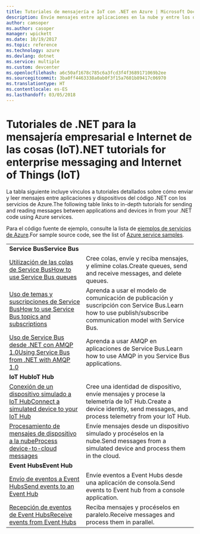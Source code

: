 ```yaml
---
title: Tutoriales de mensajería e IoT con .NET en Azure | Microsoft Docs
description: Envíe mensajes entre aplicaciones en la nube y entre los dispositivos y la nube con .NET y los servicios de Azure.
author: camsoper
ms.author: casoper
manager: wpickett
ms.date: 10/19/2017
ms.topic: reference
ms.technology: azure
ms.devlang: dotnet
ms.service: multiple
ms.custom: devcenter
ms.openlocfilehash: a6c50af1678c785c6a3fcd3f4f3689171069b2ee
ms.sourcegitcommit: 3ba0ff4463338a0ab0f3f15a7601b89417c06970
ms.translationtype: HT
ms.contentlocale: es-ES
ms.lasthandoff: 03/05/2018
---
```

# <a name="net-tutorials-for-enterprise-messaging-and-internet-of-things-iot"></a><span data-ttu-id="5964e-103">Tutoriales de .NET para la mensajería empresarial e Internet de las cosas (IoT)</span><span class="sxs-lookup"><span data-stu-id="5964e-103">.NET tutorials for enterprise messaging and Internet of Things (IoT)</span></span>

<span data-ttu-id="5964e-104">La tabla siguiente incluye vínculos a tutoriales detallados sobre cómo enviar y leer mensajes entre aplicaciones y dispositivos del código .NET con los servicios de Azure.</span><span class="sxs-lookup"><span data-stu-id="5964e-104">The following table links to in-depth tutorials for sending and reading messages between applications and devices in from your .NET code using Azure services.</span></span>

<span data-ttu-id="5964e-105">Para el código fuente de ejemplo, consulte la lista de [ejemplos de servicios de Azure](https://azure.microsoft.com/resources/samples/?platform=dotnet).</span><span class="sxs-lookup"><span data-stu-id="5964e-105">For sample source code, see the list of [Azure service samples](https://azure.microsoft.com/resources/samples/?platform=dotnet).</span></span>


| | |
|---|---|
| <span data-ttu-id="5964e-106">**Service Bus**</span><span class="sxs-lookup"><span data-stu-id="5964e-106">**Service Bus**</span></span> | |
| <span data-ttu-id="5964e-107">[Utilización de las colas de Service Bus][1]</span><span class="sxs-lookup"><span data-stu-id="5964e-107">[How to use Service Bus queues][1]</span></span> | <span data-ttu-id="5964e-108">Cree colas, envíe y reciba mensajes, y elimine colas.</span><span class="sxs-lookup"><span data-stu-id="5964e-108">Create queues, send and receive messages, and delete queues.</span></span> | 
| <span data-ttu-id="5964e-109">[Uso de temas y suscripciones de Service Bus][2]</span><span class="sxs-lookup"><span data-stu-id="5964e-109">[How to use Service Bus topics and subscriptions][2]</span></span> | <span data-ttu-id="5964e-110">Aprenda a usar el modelo de comunicación de publicación y suscripción con Service Bus.</span><span class="sxs-lookup"><span data-stu-id="5964e-110">Learn how to use publish/subscribe communication model with Service Bus.</span></span>
| <span data-ttu-id="5964e-111">[Uso de Service Bus desde .NET con AMQP 1.0][3]</span><span class="sxs-lookup"><span data-stu-id="5964e-111">[Using Service Bus from .NET with AMQP 1.0][3]</span></span> | <span data-ttu-id="5964e-112">Aprenda a usar AMQP en aplicaciones de Service Bus.</span><span class="sxs-lookup"><span data-stu-id="5964e-112">Learn how to use AMQP in you Service Bus applications.</span></span>
|<span data-ttu-id="5964e-113">**IoT Hub**</span><span class="sxs-lookup"><span data-stu-id="5964e-113">**IoT Hub**</span></span>|
| <span data-ttu-id="5964e-114">[Conexión de un dispositivo simulado a IoT Hub][4]</span><span class="sxs-lookup"><span data-stu-id="5964e-114">[Connect a simulated device to your IoT Hub][4]</span></span> | <span data-ttu-id="5964e-115">Cree una identidad de dispositivo, envíe mensajes y procese la telemetría de IoT Hub.</span><span class="sxs-lookup"><span data-stu-id="5964e-115">Create a device identity, send messages, and process telemetry from your IoT Hub.</span></span> |   
| <span data-ttu-id="5964e-116">[Procesamiento de mensajes de dispositivo a la nube][5]</span><span class="sxs-lookup"><span data-stu-id="5964e-116">[Process device-to-cloud messages][5]</span></span> | <span data-ttu-id="5964e-117">Envíe mensajes desde un dispositivo simulado y procéselos en la nube.</span><span class="sxs-lookup"><span data-stu-id="5964e-117">Send messages from a simulated device and process them in the cloud.</span></span> |
|<span data-ttu-id="5964e-118">**Event Hubs**</span><span class="sxs-lookup"><span data-stu-id="5964e-118">**Event Hub**</span></span>|
| <span data-ttu-id="5964e-119">[Envío de eventos a Event Hubs][6]</span><span class="sxs-lookup"><span data-stu-id="5964e-119">[Send events to an Event Hub][6]</span></span> | <span data-ttu-id="5964e-120">Envíe eventos a Event Hubs desde una aplicación de consola.</span><span class="sxs-lookup"><span data-stu-id="5964e-120">Send events to Event hub from a console application.</span></span>
| <span data-ttu-id="5964e-121">[Recepción de eventos de Event Hubs][7]</span><span class="sxs-lookup"><span data-stu-id="5964e-121">[Receive events from Event Hubs][7]</span></span> | <span data-ttu-id="5964e-122">Reciba mensajes y procéselos en paralelo.</span><span class="sxs-lookup"><span data-stu-id="5964e-122">Receive messages and process them in parallel.</span></span>


[1]: /azure/service-bus-messaging/service-bus-dotnet-get-started-with-queues
[2]: /azure/service-bus-messaging/service-bus-dotnet-how-to-use-topics-subscriptions
[3]: /azure/service-bus-messaging/service-bus-amqp-dotnet
[4]: /azure/iot-hub/iot-hub-csharp-csharp-getstarted
[5]: /azure/iot-hub/iot-hub-csharp-csharp-process-d2c
[6]: /azure/event-hubs/event-hubs-dotnet-standard-getstarted-send
[7]: /azure/event-hubs/event-hubs-dotnet-standard-getstarted-receive-eph



